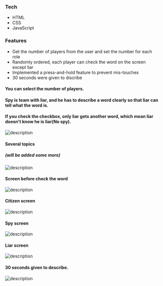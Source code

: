 ### Tech
- HTML
- CSS
- JavaScript

### Features
- Get the number of players from the user and set the number for each role
- Randomly ordered, each player can check the word on the screen except liar
- Implemented a press-and-hold feature to prevent mis-touches
- 30 seconds were given to discribe

#### You can select the number of players.
#### Spy is team with liar, and he has to describe a word clearly so that liar can tell what the word is.
#### If you check the checkbox, only liar gets another word, which mean liar doesn't know he is liar(No spy).
![description](description/des1.png)

#### Several topics
##### (will be added some more)
![description](description/des2.png)

#### Screen before check the word
![description](description/des3.png)

#### Citizen screen
![description](description/des4.png)

#### Spy screen
![description](description/des5.png)

#### Liar screen
![description](description/des6.png)

#### 30 seconds given to describe.
![description](description/des7.png)
